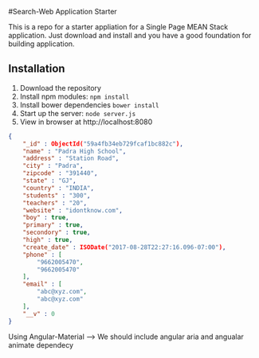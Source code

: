 #Search-Web Application Starter

This is a repo for a starter appliation for a Single Page MEAN Stack application. Just download and install and you have a good foundation for building application. 

## Installation
1. Download the repository
2. Install npm modules: `npm install`
3. Install bower dependencies `bower install`
4. Start up the server: `node server.js`
5. View in browser at http://localhost:8080

```json
{
    "_id" : ObjectId("59a4fb34eb729fcaf1bc882c"),
    "name" : "Padra High School",
    "address" : "Station Road",
    "city" : "Padra",
    "zipcode" : "391440",
    "state" : "GJ",
    "country" : "INDIA",
    "students" : "300",
    "teachers" : "20",
    "website" : "idontknow.com",
    "boy" : true,
    "primary" : true,
    "secondory" : true,
    "high" : true,
    "create_date" : ISODate("2017-08-28T22:27:16.096-07:00"),
    "phone" : [ 
        "9662005470", 
        "9662005470"
    ],
    "email" : [ 
        "abc@xyz.com", 
        "abc@xyz.com"
    ],
    "__v" : 0
}
```


Using Angular-Material --> We should include angular aria and angualar animate dependecy
